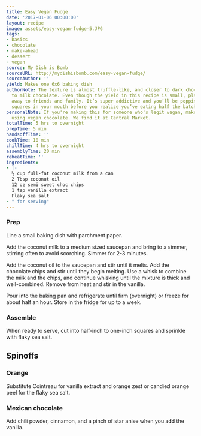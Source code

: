 ```yaml
---
title: Easy Vegan Fudge
date: '2017-01-06 00:00:00'
layout: recipe
image: assets/easy-vegan-fudge-5.JPG
tags:
- basics
- chocolate
- make-ahead
- dessert
- vegan
source: My Dish is Bomb
sourceURL: http://mydishisbomb.com/easy-vegan-fudge/
sourceAuthor: ''
yield: Makes one 6x6 baking dish
authorNote: The texture is almost truffle-like, and closer to dark chocolate than
  to milk chocolate. Even though the yield in this recipe is small, plan to give some
  away to friends and family. It’s super addictive and you’ll be popping those fudge
  squares in your mouth before you realize you’ve eating half the batch.
personalNote: If you're making this for someone who's legit vegan, make sure you're
  using vegan chocolate. We find it at Central Market.
totalTime: 5 hrs to overnight
prepTime: 5 min
handsoffTime: ''
cookTime: 10 min
chillTime: 4 hrs to overnight
assemblyTime: 20 min
reheatTime: ''
ingredients:
- |-
  ⅔ cup full-fat coconut milk from a can
  2 Tbsp coconut oil
  12 oz semi sweet choc chips
  1 tsp vanilla extract
  Flaky sea salt
- " for serving"
---
```

### Prep
Line a small baking dish with parchment paper.

Add the coconut milk to a medium sized saucepan and bring to a simmer, stirring often to avoid scorching. Simmer for 2-3 minutes.

Add the coconut oil to the saucepan and stir until it melts. Add the chocolate chips and stir until they begin melting. Use a whisk to combine the milk and the chips, and continue whisking until the mixture is thick and well-combined.
Remove from heat and stir in the vanilla. 

Pour into the baking pan and refrigerate until firm (overnight) or freeze for about half an hour. Store in the fridge for up to a week.

### Assemble
When ready to serve, cut into half-inch to one-inch squares and sprinkle with flaky sea salt.

## Spinoffs

### Orange
Substitute Cointreau for vanilla extract and orange zest or candied orange peel for the flaky sea salt.

### Mexican chocolate
Add chili powder, cinnamon, and a pinch of star anise when you add the vanilla. 
